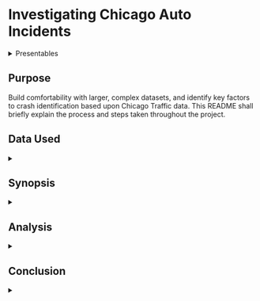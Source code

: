 # Investigating Chicago Auto Incidents

<details><summary>Presentables</summary>

[Presentation](./Investigating_Chicago_Auto_Incidents-Final.pdf)
[Presentation Video](https://youtu.be/U4eWXZw8A2I)

[Relevant Blog](https://medium.com/@pchadrow/the-inaccuracy-of-accuracy-80ca3db39137)
</details>

## Purpose
Build comfortability with larger, complex datasets, and identify key factors to crash identification based upon Chicago Traffic data. This README shall briefly explain the process and steps taken throughout the project. 

## Data Used

<details><summary></summary>

All data was downloaded for project on July 5, 2020
[Primary Crash Data](https://data.cityofchicago.org/Transportation/Traffic-Crashes-Crashes/85ca-t3if)
[People Involved Data](https://data.cityofchicago.org/Transportation/Traffic-Crashes-People/u6pd-qa9d)
[Vehicles Involved Data](https://data.cityofchicago.org/Transportation/Traffic-Crashes-Vehicles/68nd-jvt3)

</details>

## Synopsis
<details><summary></summary>
During initial overview of data, it was easy to determine that I had more data than I could feasibly work with, clean, and produce a working model within a week. Due to this realization, I chose to soley focus upon the Primary Crash Data which required a fair amount of cleaning and maintence before any meaningful insights could be made from the data. Binning the types of crash classification did seem to impose a greater class imbalance. Due to this, an initial binary classification model was made to identify our prominent class from our remaining classes. While having a high accuracy score, the model proved to be overly bias in its classification. A multiclass model was made to identify the remaining classes which, unfortunately, only performed slightly better than random chance. With the class imbalance and large number of categorical features, determining specific feature importance was a fruitless task at this point in time. 
</details>

## Analysis
<details><summary></summary>
An initial [overview](.\Data_exploration\Data_import_overview.ipynb) provided an excellent [profile report](.\Data_exploration\Profile_Reports\crash_data.html) of the data. From there it was easy to identify the columns that needed work before exploration could begin. The notebooks within the Data_exploration folder show the cleaning process and an [attempt at filling some missing data](.\Data_exploration\Attempt_at_filling_missing_lane_info.ipynb). Due to time constraints and a poor initial model, this idea was dismissed. However, I would like to return to this attempt and try semi-supervised learning to determine the missing values. 

____________________________________

After cleaning and feature engineering, I began to investigate the data in the Mapping_and_visualizations folder. The created maps are viewable as html files to reduce the size and improve the functionality of the [notebook](.\Data_exploration\Mapping_and_visualizations\Mapping_crashes.ipynb). Visualization and further investigation was conducted in the [EDA notebook](.\Data_exploration\Mapping_and_visualizations\EDA.ipynb). This investigation did identify the frequency of accidents seemining to align with a typical work day. 

![crash time of day](.\images\Crash_hour.png)
This also showed an interesting trend of more accidents occuring in areas where traffic control was not present. When looking at injuries, however, we see that more occurred in areas where traffic control WAS present. 
![injury counts in thousands](.\images\injury_thosands.png)

This was an interesting disparity that I feel warrants further investigation given more time.
* What types of traffic control have more injuries associated with them?
* Are there ways of improving existing traffic control devices or areas that should have them but don't?
* Are there specific intersections or roads that result in more accidents/injuries than others? If so, is this due to lack of or poor traffic control?

______________________________
### Classification
After investigating the data, I began modeling and working towards classifying the primary causes of accidents. This was a multi-class problem. I attempt to simplify this issue in the [Creating_Crash_Master](.\Data_exploration\Creating_Crash_Master.ipynb) notebook by grouping similar causes into larger categories for classification. 

![classification bins](.\images\Annotation2020-07-20_085925.png)

This effectively took our number of classes down from 40 to 6. However, this also created and emphasized a class imbalance problem that would prove difficult to overcome. Given more time, this was something I wanted to try and break up further and import more unique features from missing datasets. 

Due to the class imbalance problem, we had 90% of data accounting for the Driver Error class while the other 5 classes made up the remaining 10%. My first model would be a binary classifier to see if we could easily identify something as being Driver Error or not (granted, Driver Error is a broad category and I still feel my grouping of the class leaves much to be desired). This model would give me high accuracy at identifying Driver Error, but would be a very biased model with a very high rate of False Positive identification. 

![binary confusion matrix](.\images\Test.png)

After creating the initial binary model, I then created a multi-class model to try and identify the remaining the classes from the data. My model seemed to work well when identifying if something was weather related, but the other classes were not much better than random chance.

![sub-class model](.\images\sub-class.png)

</details>

## Conclusion 
<details><summary></summary>
Overall, the city of Chicago is doing well in terms of auto safety. Fatal car accidents are extremely low and the vast majority of accidents result in zero injuries. The issue of traffic control is still something I believe is worth looking into to improve safety even further. I believe there is a strong possibility that there are some areas without traffic control that could use some as well as room for improvement to some existing traffic control areas. 

The current state of the classification models isn't horrible, but still leaves a lot to be desired. The main hurdle is overcoming the class imbalance which is something I believe can be accomplished by having more features from the unused data sets and by refining the groupings of our classes. This is something that is vitally important to accomplish before we can really look at feature importances and trends among accident causes. 
</details>
